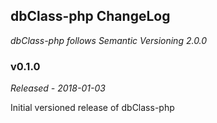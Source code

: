 ## dbClass-php ChangeLog
*dbClass-php follows Semantic Versioning 2.0.0*

### v0.1.0
*Released - 2018-01-03*

Initial versioned release of dbClass-php